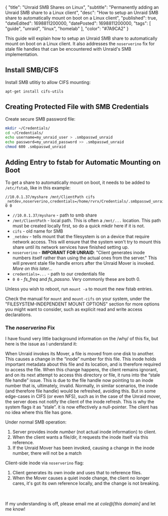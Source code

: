 {
  "title": "Unraid SMB Shares on Linux",
  "subtitle": "Permanently adding an Unraid SMB share to a Linux client",
  "desc": "How to setup an Unraid SMB share to automatically mount on boot on a Linux client",
  "published": true,
  "dateEdited": 1698811200000,
  "datePosted": 1698811200000,
  "tags": [ "guide", "unraid", "linux", "homelab" ],
  "color": "#7A9CA2"
}
<!--# START POST #-->

This guide will explain how to setup an Unraid SMB share to automatically mount on boot on a Linux client. It also addresses the `noserverino` fix for stale file handles that can be encountered with Unraid's SMB implementation.

## Install SMB/CIFS
Install SMB utlitiy to allow CIFS mounting: 
```
apt-get install cifs-utils
```

## Creating Protected File with SMB Credentials
Create secure SMB password file:
```bash
mkdir ~/Credentials/
cd ~/Credentials/
echo username=my_unraid_user > .smbpasswd_unraid
echo password=my_unraid_password >> .smbpasswd_unraid
chmod 600 .smbpasswd_unraid
```

## Adding Entry to fstab for Automatic Mounting on Boot
To get a share to automatically mount on boot, it needs to be added to `/etc/fstab`, like in this example:
```
//10.0.1.37/myshare /mnt/ClientPath cifs _netdev,noserverino,credentials=/home/rvrx/Credentials/.smbpasswd_unraid 0 0
```
* `//10.0.1.37/myshare` - path to smb share
* `/mnt/ClientPath` - local path. This is often a `/mnt/...` location. This path must be created locally first, so do a quick mkdir here if it is not.
* `cifs` - old name for SMB
* `_netdev` - tells mount that the filesystem is on a device that require network access. This will ensure that the system won't try to mount this share until its network services have finished setting up.
* `noserverino` - **IMPORANT FOR UNRAID**: "Client generates inode numbers itself rather than using the actual ones from the server." This will prevent stale file handle errors after the Unraid Mover is invoked. *More on this later...*
* `credentials=...` - path to our credentials file
* `0 0` - *fs_freq* and *fs_passno*. Very commonly these are both 0.


Unless you wish to reboot, run `mount -a` to mount the new fstab entries.

Check the manual for `mount` and `mount-cifs` on your system, under the "FILESYSTEM-INDEPENDENT MOUNT OPTIONS" section for more options you might want to consider, such as explicit read and write access declarations.


### The *noserverino* Fix
I have found very little background information on the /why/ of this fix, but here is the issue as I understand it:

When Unraid invokes its Mover, a file is moved from one disk to another. This causes a change in the “inode” number for this file. This inode holds important metadata about this file and its location, and is therefore required to access the file. When this change happens, the client remains ignorant, and on its next attempt to access this directory or file, it runs into the “stale file handle” issue. This is due to the file handle now pointing to an inode number that is, ultimately, invalid. Normally, in similar scenarios, the inode (and therefore file handle) would be refreshed, avoiding this. But in some edge-cases in CIFS (or even NFS), such as in the case of the Unraid mover, the server does not notify the client of the inode refresh. This is why the system flags it as “stale”. it is now effectively a null-pointer. The client has no idea where this file has gone.

Under normal SMB operation:
1. Server provides inode *number* (not actual inode information) to client.
2. When the client wants a file/dir, it requests the inode itself via this reference.
3. If the Unraid Mover has been invoked, causing a change in the inode number, there will not be a match


Client-side inode via `noserverino` flag:
1. Client generates its own inode and uses that to reference files.
2. When the Mover causes a quiet inode change, the client no longer cares, it's got its own reference locally, and the change is not breaking.

\
\
If my understanding is off, please email me at *cole@[this domain]* and let me know!